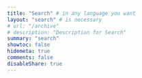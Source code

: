 ```yaml
---
title: "Search" # in any language you want
layout: "search" # is necessary
# url: "/archive"
# description: "Description for Search"
summary: "search"
showtoc: false
hidemeta: true
comments: false
disableShare: true
---
```

